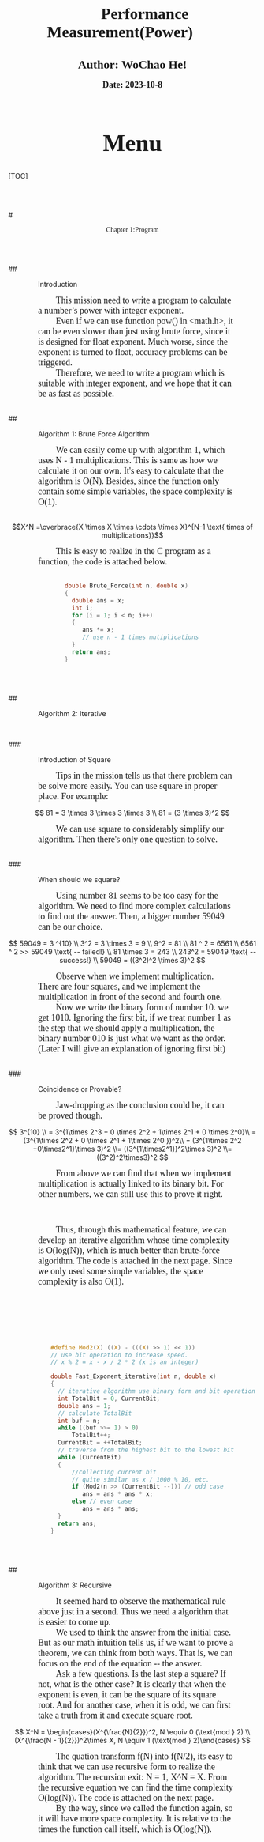 </br>
</br>
</br>
</br>
</br>
</br>
</br>
</br>

**<center><font face="Times New Roman" size = 6 style = "margin-left:10%; margin-right:10%">Performance Measurement(Power)</font></center>**
</br>
</br>
**<center><font face="Times New Roman" size = 5>Author: WoChao He!</font></center>**
</br>
**<center><font face="Times New Roman" size = 4>Date: 2023-10-8</font></center>**

<div style="page-break-after: always;"></div>

</br>
</br>
</br>

**<center><font face="Times New Roman" size = 7>Menu</font></center>**
</br>

[TOC]

<div style="page-break-after: always;"></div>

</br>
</br>

#<div style="text-align:center;margin-left:12%;margin-right:12%"><font face="Times New Roman" >Chapter 1:Program</font></div>

</br>
</br>

##<div style="margin-left:12%;margin-right:10%">Introduction</div> 

<div style="margin-left:12%;margin-right:9%;font-family:'Times New Roman';font-size:18px">&emsp;&emsp;This mission need to write a program to calculate a number’s power with integer exponent.</br>&emsp;&emsp;Even if we can use function pow() in &lt;math.h&gt;, it can be even slower than just using brute force, since it is designed for float exponent. Much worse, since the exponent is turned to float, accuracy problems can be triggered.</br>&emsp;&emsp;Therefore, we need to write a program which is suitable with integer exponent, and we hope that it can be as fast as possible.</br>
</div>

</br>

##<div style="margin-left:12%;margin-right:10%">Algorithm 1: Brute Force Algorithm</div>


<div style="margin-left:12%;margin-right:9%;font-family:'Times New Roman';font-size:18px">
&emsp;&emsp;We can easily come up with algorithm 1, which uses N - 1 multiplications. This is same as how we calculate it on our own. It's easy to calculate that the algorithm is O(N). Besides, since the function only contain some simple variables, the space complexity is O(1).
</div>

</br>

$$X^N =\overbrace{X \times X \times \cdots \times X}^{N-1 \text{ times of multiplications}}$$


<div style="margin-left:12%;margin-right:9%;font-family:'Times New Roman';font-size:18px">&emsp;&emsp;This is easy to realize in the C program as a function, the code is attached below.</br>
</div>

</br>


```c
                double Brute_Force(int n, double x)
                {
                  double ans = x;
                  int i;
                  for (i = 1; i < n; i++)
                  {
                     ans *= x;
                     // use n - 1 times mutiplications
                  }
                  return ans;
                }
```

<div style="page-break-after: always;"></div>

</br>
</br>

##<div style="margin-left:12%;margin-right:10%">Algorithm 2: Iterative</div>

</br>

###<div style="margin-left:12%;margin-right:10%">Introduction of Square</div>

<div style="margin-left:12%;margin-right:9%;font-family:'Times New Roman';font-size:18px">&emsp;&emsp;Tips in the mission tells us that there problem can be solve more easily. You can use square in proper place. For example:</br>
</div>

$$
81 = 3 \times 3 \times 3 \times 3 \\
81 = (3 \times 3)^2
$$

<div style="margin-left:12%;margin-right:9%;font-family:'Times New Roman';font-size:18px">&emsp;&emsp;We can use square to considerably simplify our algorithm. Then there's only one question to solve.</br>
</div>

</br>

###<div style="margin-left:12%;margin-right:10%">When should we square?</div>

<div style="margin-left:12%;margin-right:9%;font-family:'Times New Roman';font-size:18px">&emsp;&emsp;Using number 81 seems to be too easy for the algorithm. We need to find more complex calculations to find out the answer. Then, a bigger number 59049 can be our choice.</br>
</div>

$$
59049 = 3 ^{10} \\
3^2 = 3 \times 3 = 9 \\
9^2 = 81 \\
81 ^ 2 = 6561 \\
6561 ^ 2 >> 59049 \text{  -- failed!} \\
81 \times 3 = 243 \\
243^2 = 59049 \text{ -- success!} \\
59049 = ((3^2)^2 \times 3)^2 
$$

<div style="margin-left:12%;margin-right:9%;font-family:'Times New Roman';font-size:18px">&emsp;&emsp;Observe when we implement multiplication. There are four squares, and we implement the multiplication in front of the second and fourth one.</br>&emsp;&emsp;Now we write the binary form of number 10. we get 1010. Ignoring the first bit, if we treat number 1 as the step that we should apply a multiplication, the binary number 010 is just what we want as the order. (Later I will give an explanation of ignoring first bit)
</div>
</br>

###<div style="margin-left:12%;margin-right:10%">Coincidence or Provable?</div>

<div style="margin-left:12%;margin-right:9%;font-family:'Times New Roman';font-size:18px">&emsp;&emsp;Jaw-dropping as the conclusion could be, it can be proved though.
</div>

$$
3^{10} \\ = 3^{1\times 2^3 + 0 \times 2^2 + 1\times 2^1 + 0 \times 2^0}\\ = (3^{1\times 2^2 + 0 \times 2^1 + 1\times 2^0 })^2\\ = (3^{1\times 2^2 +0\times2^1}\times 3)^2 \\= ((3^{1\times2^1})^2\times 3)^2 \\= ((3^2)^2\times3)^2
$$

<div style="margin-left:12%;margin-right:9%;font-family:'Times New Roman';font-size:18px">&emsp;&emsp;From above we can find that when we implement multiplication is actually linked to its binary bit. For other numbers, we can still use this to prove it right.
</div>

</br>
</br>
</br>

<div style="margin-left:12%;margin-right:9%;font-family:'Times New Roman';font-size:18px">&emsp;&emsp;Thus, through this mathematical feature, we can develop an iterative algorithm whose time complexity is O(log(N)), which is much better than brute-force algorithm. The code is attached in the next page. Since we only used some simple variables, the space complexity is also O(1).
</div>

<div style="page-break-after: always;"></div>

</br>
</br>
</br>
</br>
</br>
</br>

```c
            #define Mod2(X) ((X) - (((X) >> 1) << 1))
            // use bit operation to increase speed.
            // x % 2 = x - x / 2 * 2 (x is an integer)

            double Fast_Exponent_iterative(int n, double x)
            {
              // iterative algorithm use binary form and bit operation
              int TotalBit = 0, CurrentBit;
              double ans = 1;
              // calculate TotalBit
              int buf = n;
              while ((buf >>= 1) > 0)
                  TotalBit++;
              CurrentBit = ++TotalBit;
              // traverse from the highest bit to the lowest bit
              while (CurrentBit)
              {  
                  //collecting current bit
                  // quite similar as x / 1000 % 10, etc.
                  if (Mod2(n >> (CurrentBit --))) // odd case
                     ans = ans * ans * x;
                  else // even case
                     ans = ans * ans;
              }
              return ans;
            }
```

<div style="page-break-after: always;"></div>

</br>
</br>

##<div style="margin-left:12%;margin-right:10%">Algorithm 3: Recursive</div>

<div style="margin-left:12%;margin-right:9%;font-family:'Times New Roman';font-size:18px">&emsp;&emsp;It seemed hard to observe the mathematical rule above just in a second. Thus we need a algorithm that is easier to come up. </br>
&emsp;&emsp;We used to think the answer from the initial case. But as our math intuition tells us, if we want to prove a theorem, we can think from both ways. That is, we can focus on the end of the equation -- the answer. </br>
&emsp;&emsp;Ask a few questions. Is the last step a square? If not, what is the other case? It is clearly that when the exponent is even, it can be the square of its square root. And for another case, when it is odd, we can first take a truth from it and execute square root.
</div>

$$
X^N = \begin{cases}(X^{\frac{N}{2}})^2, N \equiv 0 (\text{mod } 2) \\ (X^{\frac{N - 1}{2}})^2\times X, N \equiv 1 (\text{mod } 2)\end{cases}
$$

<div style="margin-left:12%;margin-right:9%;font-family:'Times New Roman';font-size:18px">&emsp;&emsp;The quation transform f(N) into f(N/2), its easy to think that we can use recursive form to realize the algorithm. The recursion exit: N = 1, X^N = X. From the recursive equation we can find the time complexity O(log(N)). The code is attached on the next page. </br>&emsp;&emsp;By the way, since we called the function again, so it will have more space complexity. It is relative to the times the function call itself, which is O(log(N)).
</div>

<div style="page-break-after: always;"></div>

</br>
</br>
</br>
</br>
</br>
</br>

```c
            #define Mod2(X) ((X) - (((X) >> 1) << 1))
            // use bit operation to increase speed.
            // x % 2 = x - x / 2 * 2 (x is an integer)

            double Fast_Exponent_recursive(int n, double x)
            {
                // Exit circumstance
                // x^1 = x
                if (n == 1)
                    return x;
                // recursive process
                double y = Fast_Exponent_recursive(n >> 1, x);
                if (Mod2(n) == 1) // if n is odd
                {
                    return y * y * x;
                }
                else // if n is even
                {
                    return y * y;
                }
            }
```

<div style="page-break-after: always;"></div>

</br>
</br>

#<div style="text-align:center;margin-left:12%;margin-right:12%"><font face="Times New Roman" >Chapter 2: Testing</font></div>

</br>

<div style="margin-left:12%;margin-right:9%;font-family:'Times New Roman';font-size:18px">&emsp;&emsp;Now we want to test the efficiency of three algorithms. This means we need to design several data, test them in three algorithms and compare their running time.</br>
</div>

</br>
</br>

##<div style="margin-left:12%;margin-right:10%">Test Data Design</div>

<div style="margin-left:12%;margin-right:9%;font-family:'Times New Roman';font-size:18px">&emsp;&emsp;To get a more convincible result, we need a wide range of N. Samely, X should be a constant that to avoid tiny effect. if N is big enough X^N can be very big. So we choose an X very close to 1 -- 1.0001. And N is ranged from 1000 to 100000.</br>
</div>

$$
N = 1000, 5000, 10000, 20000, 40000, 60000, 80000, 100000.
$$

</br>

##<div style="margin-left:12%;margin-right:10%">Test Program Design</div>

<div style="margin-left:12%;margin-right:9%;font-family:'Times New Roman';font-size:18px">&emsp;&emsp;The only point to be solved it to collect running time. This can be solved by including library &lt;time.h&gt;. Using function clock() to know the current time, record begin time and end time, we can calculate the duration by doing subtract. But to avoid the circumstance in which the duration is too small to test, we introduce a repeat time K, to run function repeatly for several times, and the duration will be TotalTime divided by K.
</div>

<div style="page-break-after:always"></div>

</br>
</br>

$$
Duration = \dfrac{TotalTime}{K} 
\\
~\\
TotalTime = \dfrac{EndTime - StartTime}{ClockPerSecond}
$$

<div style="margin-left:12%;margin-right:9%;font-family:'Times New Roman';font-size:18px">&emsp;&emsp;To call the three functions in a program conveniently, I used a function pointer, and created a linked list to store all the three functions. So that I can call all the three functions in one 'for' statement. The main part of testing program is attached below. 
</div>

</br>
</br>
</br>
</br>
</br>


```c
            // time limit
            #define LIMITTIME 30.0

            typedef double (*Function)(int, double);
            double x, duration;
            int n;

            // use linked list to save function for further convenience
            typedef struct FunctionNode
            {
                Function Function;
                char *Name;
                struct FunctionNode *Next;
            } *FunctionNode;
```

```c
int main()
{
    // generate linked list
    FunctionNode func1 = malloc(sizeof(struct FunctionNode));
    func1->Function = Brute_Force;
    func1->Name = "Brute Force";
    FunctionNode func2 = malloc(sizeof(struct FunctionNode));
    func2->Function = Fast_Exponent_iterative;
    func2->Name = "Iterative";
    FunctionNode func3 = malloc(sizeof(struct FunctionNode));
    func3->Function = Fast_Exponent_recursive;
    func3->Name = "Recursive";
    func1->Next = func2;
    func2->Next = func3;
    func3->Next = NULL;
    // beginning of program
    int k, n;
    double TotalTime, ans, x, duration, tick;
    clock_t start;
    scanf("%lf%d", &x, &n);
    FunctionNode p;
    // here we use linked list traverse to execute every function
    for (p = func1; p != NULL; p = p->Next)
    {
        // For convenience, we set the Totaltime a constant
        // To make duration precise, and avoid too much execution time
        for (k = 0, TotalTime = 0, start = clock(); TotalTime <= LIMITTIME; k++)
        {
            ans = p->Function(n, x);
            tick = (double)(clock() - start);
            TotalTime = tick / CLK_TCK;
        }
        duration = TotalTime * 1000 / k;
        // output have three lines
        // answer to check if is right,
        // totaltime is the total processing time of functions
        // duration is the time of only one processing of the function
        printf("Algorithm:%s\nanswer:%.2lf\nTick:%d\nTotalTime:%.8lfs\nDuration:%.8lfms\n\n", 
        p->Name, ans, tick, TotalTime, duration);
    }
    return 0;
}
```

</br>
</br>

<div style="margin-left:12%;margin-right:9%;font-family:'Times New Roman';font-size:18px">&emsp;&emsp;If we want to get data easy to use, saving our time copying and pasting, we can use multifile programing. By creating CSV documents, we can easily get a copy of data which can be used by data processing software like Excel.</br>
&emsp;&emsp;The CSV document have format like below:
</div>

</br>

<div style = "width:auto;margin-left:30%; margin-right:39%">

| Class1 | Class2 | Class3 |
| :----: | :----: | :----: |
| Data1  | Data2  | Data3  |
| Data4  | Data5  | Data6  |

<center>original table<center>

</br>

```csv
Class1,Class2,Class3
Data1,Data2,Data3
Data4,Data5,Data6
```

<center>CSV File</center>

</div>

</br>

<div style="margin-left:12%;margin-right:9%;font-family:'Times New Roman';font-size:18px">&emsp;&emsp;And this is easy to realize with some simple calls of files function. The code is attached on the next page.
</div>

<div style="page-break-after: always;"></div>

</br>
</br>
</br>
</br>
</br>


```c
int main(int argc, char *argv[])
{
    long k, n, tick;
    double TotalTime, ans, x, duration, LimitTime = 20.0;
    clock_t start;
    start = clock();
    sscanf(argv[1], "%lf", &x);
    sscanf(argv[2], "%ld", &n);
    if (argc == 4)
        sscanf(argv[3], "%lf", &LimitTime);
    // For convenience, we set the Totaltime a LimitTime, the default is 20.0s.
    // To make duration precise, and avoid too much execution time
    for (k = 0, TotalTime = 0; TotalTime <= LimitTime; k++)
    {
        ans = Brute_Force(n, x);
        tick = (long)(clock() - start);
        TotalTime = (double)tick / CLK_TCK;
    }
    duration = TotalTime * 1000 / k;
    // output have three linesS
    // answer to check if is right,
    // totaltime is the total processing time of functions
    // duration is the time of only one processing of the function
    // use csv document to save data
    FILE *Try = fopen(".\\Brute_Force.csv", "r");
    FILE *CSV = fopen(".\\Brute_Force.csv", "a+");
    if (Try == NULL)
        fprintf(CSV, "N,Iteration,Ticks,TotalTime,Duration\n");
    fprintf(CSV, "%ld,%ld,%ld,%.4lf,%.8lf\n", n, k, tick, TotalTime, duration);
    return 0;
}
```

<div style="page-break-after: always;"></div>

</br>
</br>

##<div style="margin-left:12%;margin-right:10%">Result processing and comparing</div>

<div style="margin-left:12%;margin-right:9%;font-family:'Times New Roman';font-size:18px">&emsp;&emsp;For more precise and clearer datas, we set the total running times 40.0 seconds, which means a function should repeat in 40.0 seconds and get the final duration. The result comes out as below:
</div>

</br>
</br>

<div style="text-align:center;margin-left:5%;margin-right:5%">

| Algorithm | N              | 1000       | 5000       | 10000      | 20000      |
| --------- | -------------- | ---------- | ---------- | ---------- | ---------- |
| 1         | Iterations(K)  | 18162267   | 2506330    | 1254825    | 627762     |
| 1         | Ticks          | 40001      | 40001      | 40001      | 40001      |
| 1         | TotalTime(sec) | 40.001     | 40.001     | 40.001     | 40.001     |
| 1         | Duration(ms)   | 0.00220242 | 0.01595999 | 0.03187775 | 0.06372001 |
| 2         | Iterations(K)  | 1125625470 | 843671292  | 768789583  | 696530845  |
| 2         | Ticks          | 40001      | 40001      | 40001      | 40001      |
| 2         | TotalTime(sec) | 40.001     | 40.001     | 40.001     | 40.001     |
| 2         | Duration(ms)   | 0.00003554 | 0.00004741 | 0.00005203 | 0.00005743 |
| 3         | Iterations(K)  | 714671967  | 499169955  | 460694971  | 432258058  |
| 3         | Ticks          | 40001      | 40001      | 40001      | 40001      |
| 3         | TotalTime(sec) | 40.001     | 40.001     | 40.001     | 40.001     |
| 3         | Duration(ms)   | 0.00005597 | 0.00008014 | 0.00008683 | 0.00009254 |

</div>

<div style="page-break-after:always;"></div>

</br>
</br>
</br>
</br>
</br>
</br>
</br>

<div style="text-align:center;margin-left:5%;margin-right:5%">

| Algorithm | N              | 40000      | 60000      | 80000      | 100000     |
| --------- | -------------- | ---------- | ---------- | ---------- | ---------- |
| 1         | Iterations(K)  | 314265     | 210090     | 157949     | 128158     |
| 1         | Ticks          | 40001      | 40001      | 40001      | 40009      |
| 1         | TotalTime(sec) | 40.001     | 40.001     | 40.001     | 40.009     |
| 1         | Duration(ms)   | 0.1272843  | 0.19039935 | 0.25325263 | 0.31218496 |
| 2         | Iterations(K)  | 626728183  | 603236092  | 559750608  | 559056221  |
| 2         | Ticks          | 40001      | 40001      | 40001      | 40001      |
| 2         | TotalTime(sec) | 40.001     | 40.001     | 40.001     | 40.001     |
| 2         | Duration(ms)   | 0.00006383 | 0.00006631 | 0.00007146 | 0.00007155 |
| 3         | Iterations(K)  | 408381434  | 377832441  | 368109113  | 365562805  |
| 3         | Ticks          | 40001      | 40001      | 40001      | 40001      |
| 3         | TotalTime(sec) | 40.001     | 40.001     | 40.001     | 40.001     |
| 3         | Duration(ms)   | 0.00009795 | 0.00010587 | 0.00010867 | 0.00010942 |

</div>

<div style="page-break-after:always;"></div>

</br>
</br>

<div style="margin-left:12%;margin-right:9%;font-family:'Times New Roman';font-size:18px">&emsp;&emsp;Tables might not completely show all the informations directly, so I just made a graph to bring them to light.
</div>

</br>
</br>

<img src=".\\asset\\Algorithm Comparison.png" alt="Algorithm Comparison">

</br>
</br>
</br>

<div style="margin-left:12%;margin-right:9%;font-family:'Times New Roman';font-size:18px">&emsp;&emsp;Graph above have shown that Algorithm 2 and 3, which is O(log(N)), are significantly faster than algorithm 1. Furthermore, we can see that the result of algorithm 1 implies the running time seems to be linear with N, proving that the algorithm is O(N).</br>
&emsp;&emsp;However, we can't tell if algorithm 2 and 3 is linear since the durations of them are too small to observe. Thus, we need a clearer graph to show the relation.
</div>

<div style="page-break-after:always"></div>
</br>
</br>

<img src=".\\asset\\Algorithm Comparison(2&3).png" alt="Algorithm Comparison(2&3)">

</br>
</br>
</br>
<div style="margin-left:12%;margin-right:9%;font-family:'Times New Roman';font-size:18px">&emsp;&emsp;From the graph, we can see that the algorithm is nearly logarithmic, ignoring tiny errors. And we can see algorithm 3, the recursive algorithm, is a litter slower than iterative one. This can be possibly caused by calling stacks.
</div>

<div style="page-break-after: always;"></div>

</br>
</br>

#<div style="text-align:center;margin-left:12%;margin-right:12%"><font face="Times New Roman" >Chapter 3: Open Discussion</font></div>

</br>

<div style="margin-left:12%;margin-right:9%;font-family:'Times New Roman';font-size:18px">&emsp;&emsp;From the graph 2 we know that both algorithm 2 and 3 has some tiny errors from standard logarithmic relation.What may cause the error?</br>
&emsp;&emsp;In my opinion, it should be attribute to selection of data. 100000 is about 2^17, this can be very small in an logarithmic algorithm. So the difference inside execution will make huge effect to the result. For example, we took number 60000 and 80000.
</div>

$$
80000 = (0001 \space 0011 \space 1000 \space 1000 \space 0000)_2 \\
60000 = (0000 \space 1110 \space 1010 \space 0110 \space 0000)_2
$$

<div style="margin-left:12%;margin-right:9%;font-family:'Times New Roman';font-size:18px">&emsp;&emsp;Number 1 means two multiplications, and number 0 means one. There are 5 number 1s when N = 80000, but 7 1s when N = 60000, so sometimes N = 60000 can be slower than N = 80000.
</div>

</br>
</br>
</br>
</br>
</br>

<div style="margin-left:12%;margin-right:9%;font-family:'Times New Roman';font-size:30px">

**Declaration: I hereby declare that all the work done in this project titled Performance Measurement(Pow) is of my independent effort.**
</div>

<!--Thanks for watching all the markdown doc. Hope you learned a lot. I'm a beginer of markdown and HTML language up to now, hope we can be better at future!-->